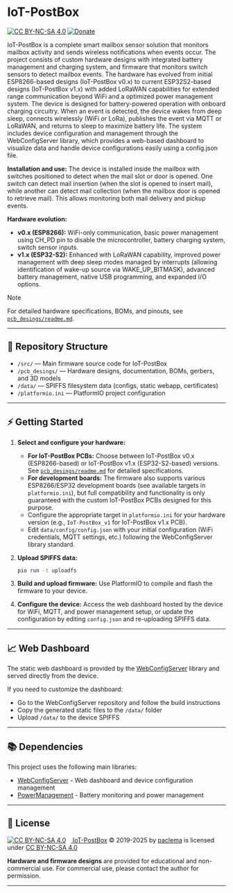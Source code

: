 # IoT-PostBox
[![CC BY-NC-SA 4.0](https://img.shields.io/badge/License-CC%20BY--NC--SA%204.0-green.svg?&logo=creative-commons)](https://creativecommons.org/licenses/by-nc-sa/4.0/)
[![Donate](https://img.shields.io/badge/Donate-PayPal-blue?logo=paypal)](https://www.paypal.com/donate/?business=8PXZ598XDGAS2&no_recurring=0&currency_code=EUR&source=url "Click here to donate with PayPal")


IoT-PostBox is a complete smart mailbox sensor solution that monitors mailbox activity and sends wireless notifications when events occur. The project consists of custom hardware designs with integrated battery management and charging system, and firmware that monitors switch sensors to detect mailbox events. The hardware has evolved from initial ESP8266-based designs (IoT-PostBox v0.x) to current ESP32S2-based designs (IoT-PostBox v1.x) with added LoRaWAN capabilities for extended range communication beyond WiFi and a optimized power management system. The device is designed for battery-powered operation with onboard charging circuitry. When an event is detected, the device wakes from deep sleep, connects wirelessly (WiFi or LoRa), publishes the event via MQTT or LoRaWAN, and returns to sleep to maximize battery life. The system includes device configuration and management through the WebConfigServer library, which provides a web-based dashboard to visualize data and handle device configurations easily using a config.json file.

**Installation and use:** The device is installed inside the mailbox with switches positioned to detect when the mail slot or door is opened. One switch can detect mail insertion (when the slot is opened to insert mail), while another can detect mail collection (when the mailbox door is opened to retrieve mail). This allows monitoring both mail delivery and pickup events.

**Hardware evolution:**
- **v0.x (ESP8266):** WiFi-only communication, basic power management using CH_PD pin to disable the microcontroller, battery charging system, switch sensor inputs.
- **v1.x (ESP32-S2):** Enhanced with LoRaWAN capability, improved power management with deep sleep modes managed by interrupts (allowing identification of wake-up source via WAKE_UP_BITMASK), advanced battery management, native USB programming, and expanded I/O options.

> [!NOTE]  
> For detailed hardware specifications, BOMs, and pinouts, see [`pcb_desings/readme.md`](pcb_desings/).

---

## 📁 Repository Structure

- `/src/` — Main firmware source code for IoT-PostBox
- `/pcb_desings/` — Hardware designs, documentation, BOMs, gerbers, and 3D models
- `/data/` — SPIFFS filesystem data (configs, static webapp, certificates)
- `/platformio.ini` — PlatformIO project configuration

---

## ⚡ Getting Started

1. **Select and configure your hardware:** 
   - **For IoT-PostBox PCBs:** Choose between IoT-PostBox v0.x (ESP8266-based) or IoT-PostBox v1.x (ESP32-S2-based) versions. See [`pcb_desings/readme.md`](pcb_desings/readme.md) for detailed specifications.
   - **For development boards:** The firmware also supports various ESP8266/ESP32 development boards (see available targets in `platformio.ini`), but full compatibility and functionality is only guaranteed with the custom IoT-PostBox PCBs designed for this purpose.
   - Configure the appropriate target in `platformio.ini` for your hardware version (e.g., `IoT-PostBox_v1` for IoT-PostBox v1.x PCB).
   - Edit `data/config/config.json` with your initial configuration (WiFi credentials, MQTT settings, etc.) following the WebConfigServer library standard.

2. **Upload SPIFFS data:**
   ```sh
   pio run -t uploadfs
   ```

3. **Build and upload firmware:** Use PlatformIO to compile and flash the firmware to your device.

4. **Configure the device:** Access the web dashboard hosted by the device for WiFi, MQTT, and power management setup, or update the configuration by editing `config.json` and re-uploading SPIFFS data.

---

## 📈 Web Dashboard

The static web dashboard is provided by the [WebConfigServer](https://github.com/paclema/WebConfigServer) library and served directly from the device.

If you need to customize the dashboard:
- Go to the WebConfigServer repository and follow the build instructions
- Copy the generated static files to the `/data/` folder
- Upload `/data/` to the device SPIFFS

---

## 📚 Dependencies

This project uses the following main libraries:
- [WebConfigServer](https://github.com/paclema/WebConfigServer) - Web dashboard and device configuration management
- [PowerManagement](https://github.com/paclema/PowerManagement) - Battery monitoring and power management

---

## 📄 License

[![CC BY-NC-SA 4.0][cc-by-nc-sa-image]][cc-by-nc-sa]&nbsp;&nbsp;&nbsp;<a property="dct:title" rel="cc:attributionURL" href="https://github.com/paclema/iot-postbox"> IoT-PostBox</a> © 2019-2025 by <a rel="cc:attributionURL dct:creator" property="cc:attributionName" href="http://www.paclema.com/">paclema</a> is licensed under <a href="http://creativecommons.org/licenses/by-nc-sa/4.0/?ref=chooser-v1" target="_blank" rel="license noopener noreferrer" style="display:inline-block;">CC BY-NC-SA 4.0</a>

**Hardware and firmware designs** are provided for educational and non-commercial use. For commercial use, please contact the author for permission.

[cc-by-nc-sa]: http://creativecommons.org/licenses/by-nc-sa/4.0/
[cc-by-nc-sa-image]: https://licensebuttons.net/l/by-nc-sa/4.0/88x31.png

---
